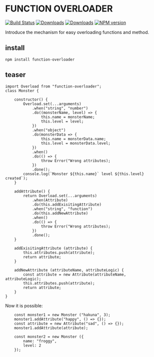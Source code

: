 # FUNCTION OVERLOADER
[![Build Status](https://travis-ci.org/uhlryk/function-overloader.svg)](https://travis-ci.org/uhlryk/function-overloader)
[![Downloads](https://img.shields.io/npm/dt/function-overloader.svg)](https://www.npmjs.com/package/function-overloader)
[![Downloads](https://img.shields.io/npm/dm/function-overloader.svg)](https://www.npmjs.com/package/function-overloader)
[![NPM version](https://img.shields.io/npm/v/function-overloader.svg)](https://www.npmjs.com/package/function-overloader)

Introduce the mechanism for easy overloading functions and method.

## install

```
npm install function-overloader
```


## teaser

```
import Overload from "function-overloader";
class Monster {

    constructor() {
        Overload.set(...arguments)
            .when("string", "number")
            .do((monsterName, level) => {
                this.name = monsterName;
                this.level = level;
            })
            .when("object")
            .do(monsterData => {
                this.name = monsterData.name;
                this.level = monsterData.level;
            })
            .when()
            .do(() => {
                throw Error("Wrong attributes);
            })
            .done();
        console.log(`Monster ${this.name}` level ${this.level} created`);
    }
    
    addAttribute() {
        return Overload.set(...arguments)
            .when(Attribute)
            .do(this.addExisitingAttribute)
            .when("string", "function")
            .do(this.addNewAttribute)
            .when()
            .do(() => {
                throw Error("Wrong attributes);
            })
            .done();
    }
    
    addExisitingAttribute (attribute) {
        this.attributes.push(attribute);
        return attribute;
    }
    
    addNewAttribute (attributeName, attributeLogic) {
        const attribute = new Attribute(attributeName, attributeLogic);
        this.attributes.push(attribute);
        return attribute;
    }
}

```

Now it is possible:

```
    const monster1 = new Monster ("hakuna", 3);
    monster1.addAttribute("happy", () => {});
    const attribute = new Attribute("sad", () => {});
    monster1.addAttribute(attribute);
    
    const monster2 = new Monster ({
        name: "froggy",
        level: 2
    });
```

